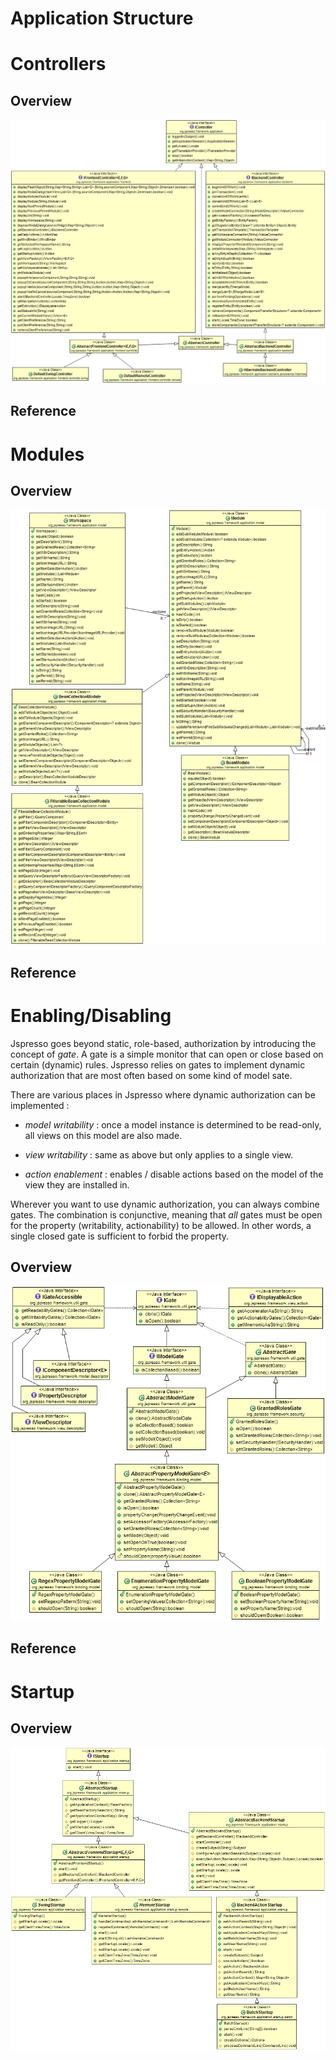 Application Structure
=====================

Controllers
===========

Overview
--------

![Controllers class diagram](../uml/controllers.PNG)

Reference
---------

Modules
=======

Overview
--------

![Modules class diagram](../uml/modules.PNG)

Reference
---------

Enabling/Disabling
==================

Jspresso goes beyond static, role-based, authorization by introducing
the concept of *gate*. A gate is a simple monitor that can open or close
based on certain (dynamic) rules. Jspresso relies on gates to implement
dynamic authorization that are most often based on some kind of model
sate.

There are various places in Jspresso where dynamic authorization can be
implemented :

-   *model writability* : once a model instance is determined to be
    read-only, all views on this model are also made.

-   *view writability* : same as above but only applies to a single
    view.

-   *action enablement* : enables / disable actions based on the model
    of the view they are installed in.

Wherever you want to use dynamic authorization, you can always combine
gates. The combination is conjunctive, meaning that *all* gates must be
open for the property (writability, actionability) to be allowed. In
other words, a single closed gate is sufficient to forbid the property.

Overview
--------

![Gates class diagram](../uml/enablement.PNG)

Reference
---------

Startup
=======

Overview
--------

![Startup class diagram](../uml/startup.PNG)

